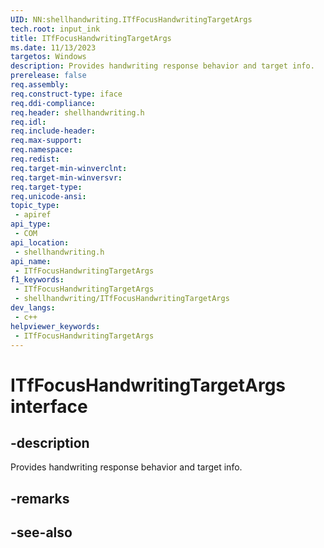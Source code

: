 ```yaml
---
UID: NN:shellhandwriting.ITfFocusHandwritingTargetArgs
tech.root: input_ink
title: ITfFocusHandwritingTargetArgs
ms.date: 11/13/2023
targetos: Windows
description: Provides handwriting response behavior and target info.
prerelease: false
req.assembly: 
req.construct-type: iface
req.ddi-compliance: 
req.header: shellhandwriting.h
req.idl: 
req.include-header: 
req.max-support: 
req.namespace: 
req.redist: 
req.target-min-winverclnt: 
req.target-min-winversvr: 
req.target-type: 
req.unicode-ansi: 
topic_type:
 - apiref
api_type:
 - COM
api_location:
 - shellhandwriting.h
api_name:
 - ITfFocusHandwritingTargetArgs
f1_keywords:
 - ITfFocusHandwritingTargetArgs
 - shellhandwriting/ITfFocusHandwritingTargetArgs
dev_langs:
 - c++
helpviewer_keywords:
 - ITfFocusHandwritingTargetArgs
---
```


# ITfFocusHandwritingTargetArgs interface

## -description

Provides handwriting response behavior and target info.

## -remarks

## -see-also
